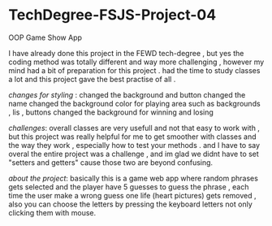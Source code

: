 # TechDegree-FSJS-Project-04
 OOP Game Show App

I have already done this project in the FEWD tech-degree , but yes the coding method was totally different and way more challenging , however my mind had a bit of preparation for this project . 
had the time to study classes a lot and this project gave the best practise of all .

*changes for styling* : 
changed the background and button
changed the name 
changed the background color for playing area such as backgrounds , lis , buttons
changed the background for winning and losing 

*challenges*:
overall classes are very usefull and not that easy to work with , but this project was really helpful for me to get smoother with classes and the way they work , especially how to test your methods .
and I have to say overal the entire project was a challenge , and im glad we didnt have to set "setters and getters" cause those two are beyond confusing.

*about the project*:
basically this is a game web app where random phrases gets selected and the player have 5 guesses to guess the phrase , each time the user make a wrong guess one life (heart pictures) gets removed , also you can choose the letters by pressing the keyboard letters not only clicking them with mouse. 
